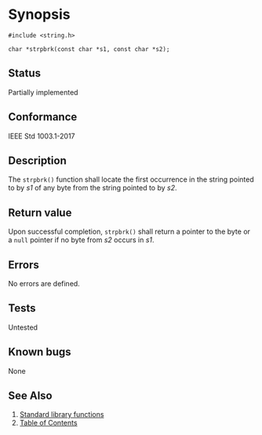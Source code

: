 # Synopsis

`#include <string.h>`

`char *strpbrk(const char *s1, const char *s2);`

## Status

Partially implemented

## Conformance

IEEE Std 1003.1-2017

## Description

The `strpbrk()` function shall locate the first occurrence in the string pointed to by _s1_ of any byte from the
string pointed to by _s2_.

## Return value

Upon successful completion, `strpbrk()` shall return a pointer to the byte or a `null` pointer if no byte from _s2_
occurs in _s1_.

## Errors

No errors are defined.

## Tests

Untested

## Known bugs

None

## See Also

1. [Standard library functions](../README.md)
2. [Table of Contents](../../../README.md)
